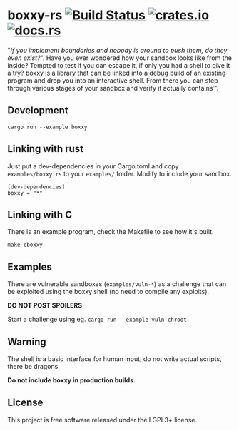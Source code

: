 # boxxy-rs [![Build Status][travis-img]][travis] [![crates.io][crates-img]][crates] [![docs.rs][docs-img]][docs]

[travis-img]:   https://travis-ci.org/kpcyrd/boxxy-rs.svg?branch=master
[travis]:       https://travis-ci.org/kpcyrd/boxxy-rs
[crates-img]:   https://img.shields.io/crates/v/boxxy.svg
[crates]:       https://crates.io/crates/boxxy
[docs-img]:     https://docs.rs/boxxy/badge.svg
[docs]:         https://docs.rs/boxxy

"_If you implement boundaries and nobody is around to push them, do they even
exist?_". Have you ever wondered how your sandbox looks like from the inside?
Tempted to test if you can escape it, if only you had a shell to give it a try?
boxxy is a library that can be linked into a debug build of an existing program
and drop you into an interactive shell. From there you can step through various
stages of your sandbox and verify it actually contains™.

## Development

    cargo run --example boxxy

## Linking with rust

Just put a dev-dependencies in your Cargo.toml and copy `examples/boxxy.rs` to
your `examples/` folder. Modify to include your sandbox.

    [dev-dependencies]
    boxxy = "*"

## Linking with C

There is an example program, check the Makefile to see how it's built.

    make cboxxy

## Examples

There are vulnerable sandboxes (`examples/vuln-*`) as a challenge that can be
exploited using the boxxy shell (no need to compile any exploits).

**DO NOT POST SPOILERS**

Start a challenge using eg. `cargo run --example vuln-chroot`

## Warning

The shell is a basic interface for human input, do not write actual scripts,
there be dragons.

**Do not include boxxy in production builds.**

## License

This project is free software released under the LGPL3+ license.
